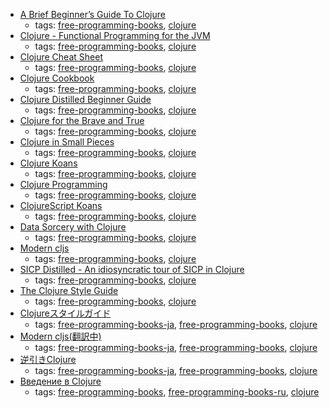 * [A Brief Beginner’s Guide To Clojure](http://www.unexpected-vortices.com/clojure/brief-beginners-guide/)
    * tags: [free-programming-books](../tags/free-programming-books.md), [clojure](../tags/clojure.md)
* [Clojure - Functional Programming for the JVM](http://java.ociweb.com/mark/clojure/article.html)
    * tags: [free-programming-books](../tags/free-programming-books.md), [clojure](../tags/clojure.md)
* [Clojure Cheat Sheet](http://clojure.org/cheatsheet)
    * tags: [free-programming-books](../tags/free-programming-books.md), [clojure](../tags/clojure.md)
* [Clojure Cookbook](https://github.com/clojure-cookbook/clojure-cookbook)
    * tags: [free-programming-books](../tags/free-programming-books.md), [clojure](../tags/clojure.md)
* [Clojure Distilled Beginner Guide](http://yogthos.github.io/ClojureDistilled.html)
    * tags: [free-programming-books](../tags/free-programming-books.md), [clojure](../tags/clojure.md)
* [Clojure for the Brave and True](http://www.braveclojure.com)
    * tags: [free-programming-books](../tags/free-programming-books.md), [clojure](../tags/clojure.md)
* [Clojure in Small Pieces](http://daly.axiom-developer.org/clojure.pdf)
    * tags: [free-programming-books](../tags/free-programming-books.md), [clojure](../tags/clojure.md)
* [Clojure Koans](http://clojurekoans.com)
    * tags: [free-programming-books](../tags/free-programming-books.md), [clojure](../tags/clojure.md)
* [Clojure Programming](https://en.wikibooks.org/wiki/Clojure_Programming)
    * tags: [free-programming-books](../tags/free-programming-books.md), [clojure](../tags/clojure.md)
* [ClojureScript Koans](http://clojurescriptkoans.com)
    * tags: [free-programming-books](../tags/free-programming-books.md), [clojure](../tags/clojure.md)
* [Data Sorcery with Clojure](http://data-sorcery.org/contents/)
    * tags: [free-programming-books](../tags/free-programming-books.md), [clojure](../tags/clojure.md)
* [Modern cljs](https://github.com/magomimmo/modern-cljs)
    * tags: [free-programming-books](../tags/free-programming-books.md), [clojure](../tags/clojure.md)
* [SICP Distilled - An idiosyncratic tour of SICP in Clojure](http://www.sicpdistilled.com)
    * tags: [free-programming-books](../tags/free-programming-books.md), [clojure](../tags/clojure.md)
* [The Clojure Style Guide](https://github.com/bbatsov/clojure-style-guide)
    * tags: [free-programming-books](../tags/free-programming-books.md), [clojure](../tags/clojure.md)
* [Clojureスタイルガイド](https://github.com/totakke/clojure-style-guide)
    * tags: [free-programming-books-ja](../tags/free-programming-books-ja.md), [free-programming-books](../tags/free-programming-books.md), [clojure](../tags/clojure.md)
* [Modern cljs(翻訳中)](https://github.com/TranslateBabelJapan/modern-cljs)
    * tags: [free-programming-books-ja](../tags/free-programming-books-ja.md), [free-programming-books](../tags/free-programming-books.md), [clojure](../tags/clojure.md)
* [逆引きClojure](https://github.com/making/rd-clj)
    * tags: [free-programming-books-ja](../tags/free-programming-books-ja.md), [free-programming-books](../tags/free-programming-books.md), [clojure](../tags/clojure.md)
* [Введение в Clojure](http://alexott.net/ru/clojure/clojure-intro/)
    * tags: [free-programming-books](../tags/free-programming-books.md), [free-programming-books-ru](../tags/free-programming-books-ru.md), [clojure](../tags/clojure.md)
